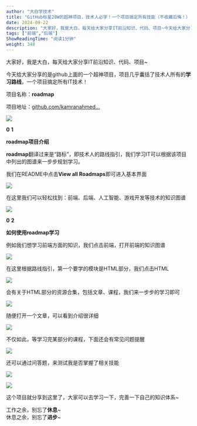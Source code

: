 ```yaml
---
author: "大白学技术"
title: "GitHub标星28W的超神项目，技术人必学！一个项目搞定所有技能（不收藏后悔！）"
date: 2024-09-22
description: "​大家好，我是大白，每天给大家分享IT前沿知识、代码、项目~今天给大家分享的是github上面的一个超神项目，项目几乎囊括了技术人所有的学习路线，一个项目搞定所有IT技术！项目名称：roadmap"
tags: ["前端","后端"]
ShowReadingTime: "阅读1分钟"
weight: 348
---
```

​大家好，我是大白，每天给大家分享IT前沿知识、代码、项目~

今天给大家分享的是github上面的一个超神项目，项目几乎囊括了技术人所有的**学习路线**，一个项目搞定所有IT技术！

项目名称：**roadmap**

项目地址：[github.com/kamranahmed…](https://link.juejin.cn?target=https%3A%2F%2Fgithub.com%2Fkamranahmedse%2Fdeveloper-roadmap "https://github.com/kamranahmedse/developer-roadmap")

![](https://p3-xtjj-sign.byteimg.com/tos-cn-i-73owjymdk6/ce11efdad9ad4ea69969aac0062fcc81~tplv-73owjymdk6-jj-mark-v1:0:0:0:0:5o6Y6YeR5oqA5pyv56S-5Yy6IEAg5aSn55m95a2m5oqA5pyv:q75.awebp?rk3s=f64ab15b&x-expires=1727601796&x-signature=JFtH4%2FVMbukIBX%2FXII9TsJ8d6n0%3D)

**0** **1**

**roadmap项目介绍**

**roadmap**翻译过来是“路标”，即技术人的路线指引，我们学习IT可以根据该项目中列出的图谱来一步步规划学习。

我们在README中点击**View all Roadmaps**即可进入基本界面

![](https://p3-xtjj-sign.byteimg.com/tos-cn-i-73owjymdk6/33f77c2c9f6b4c95bf9175a780bc82c9~tplv-73owjymdk6-jj-mark-v1:0:0:0:0:5o6Y6YeR5oqA5pyv56S-5Yy6IEAg5aSn55m95a2m5oqA5pyv:q75.awebp?rk3s=f64ab15b&x-expires=1727601796&x-signature=Rdtl6%2FFTrsRmpumnxJ4s17%2BXqcI%3D)

在这里我们可以轻松找到：前端、后端、人工智能、游戏开发等技术的知识图谱

![](https://p3-xtjj-sign.byteimg.com/tos-cn-i-73owjymdk6/66afd973da08430aa39483e69118b9c0~tplv-73owjymdk6-jj-mark-v1:0:0:0:0:5o6Y6YeR5oqA5pyv56S-5Yy6IEAg5aSn55m95a2m5oqA5pyv:q75.awebp?rk3s=f64ab15b&x-expires=1727601796&x-signature=iWh5pAMMxjUs2chZjk7RXpvzQTM%3D)

**0** **2**

**如何使用roadmap学习**

例如我们想学习前端方面的知识，我们点击前端，打开前端的知识图谱

![](https://p3-xtjj-sign.byteimg.com/tos-cn-i-73owjymdk6/d60ebc50ec8a40438df46f0f56a904bc~tplv-73owjymdk6-jj-mark-v1:0:0:0:0:5o6Y6YeR5oqA5pyv56S-5Yy6IEAg5aSn55m95a2m5oqA5pyv:q75.awebp?rk3s=f64ab15b&x-expires=1727601796&x-signature=j%2BX8u67px3mxTfb0lvbJkJg1BaQ%3D)

在这里根据路线指引，第一个要学的模块是HTML部分，我们点击HTML

![](https://p3-xtjj-sign.byteimg.com/tos-cn-i-73owjymdk6/f422e371293248259115f31e5fb7120b~tplv-73owjymdk6-jj-mark-v1:0:0:0:0:5o6Y6YeR5oqA5pyv56S-5Yy6IEAg5aSn55m95a2m5oqA5pyv:q75.awebp?rk3s=f64ab15b&x-expires=1727601796&x-signature=Gpm0qfhmWrXJOVNoJIoIvFlCV7Y%3D)

会有关于HTML部分的资源合集，包括文章、课程，我们来一步步的学习即可

![](https://p3-xtjj-sign.byteimg.com/tos-cn-i-73owjymdk6/b0b8a8f66efe4daaa660f8f3bf41b886~tplv-73owjymdk6-jj-mark-v1:0:0:0:0:5o6Y6YeR5oqA5pyv56S-5Yy6IEAg5aSn55m95a2m5oqA5pyv:q75.awebp?rk3s=f64ab15b&x-expires=1727601796&x-signature=CpElVTJJiOCZl4KI98HVUCMehpQ%3D)

随便打开一个文章，可以看到介绍很详细

![](https://p3-xtjj-sign.byteimg.com/tos-cn-i-73owjymdk6/76b15d4f93484fc18c57459b7531067e~tplv-73owjymdk6-jj-mark-v1:0:0:0:0:5o6Y6YeR5oqA5pyv56S-5Yy6IEAg5aSn55m95a2m5oqA5pyv:q75.awebp?rk3s=f64ab15b&x-expires=1727601796&x-signature=tFh6koEBHx9npKCumRxgOzwACP4%3D)

不仅如此，等学习完某部分的课程，下面还会有常见问题提醒

![](https://p3-xtjj-sign.byteimg.com/tos-cn-i-73owjymdk6/8425bd2575a749f19c8a9dbd4e955760~tplv-73owjymdk6-jj-mark-v1:0:0:0:0:5o6Y6YeR5oqA5pyv56S-5Yy6IEAg5aSn55m95a2m5oqA5pyv:q75.awebp?rk3s=f64ab15b&x-expires=1727601796&x-signature=zhtOePz9SUM1keLkzjQmSzbSklk%3D)

还可以通过问答题，来测试我是否掌握了相关技能

![](https://p3-xtjj-sign.byteimg.com/tos-cn-i-73owjymdk6/68817e6cc1f348a7a7c0d52fcd22fe14~tplv-73owjymdk6-jj-mark-v1:0:0:0:0:5o6Y6YeR5oqA5pyv56S-5Yy6IEAg5aSn55m95a2m5oqA5pyv:q75.awebp?rk3s=f64ab15b&x-expires=1727601796&x-signature=vHReosVcvaMWrlsx2y0F4HvvW%2BA%3D)

![](https://p3-xtjj-sign.byteimg.com/tos-cn-i-73owjymdk6/0ae2e65fa87f4622969be283be31107c~tplv-73owjymdk6-jj-mark-v1:0:0:0:0:5o6Y6YeR5oqA5pyv56S-5Yy6IEAg5aSn55m95a2m5oqA5pyv:q75.awebp?rk3s=f64ab15b&x-expires=1727601796&x-signature=r649KSJf5PUkAddA4RgW%2FGH5qjw%3D)

这个项目就分享到这里了，大家可以去学习一下，完善一下自己的知识体系~

工作之余，别忘了**休息**~  
休息之余，别忘了**进步**~